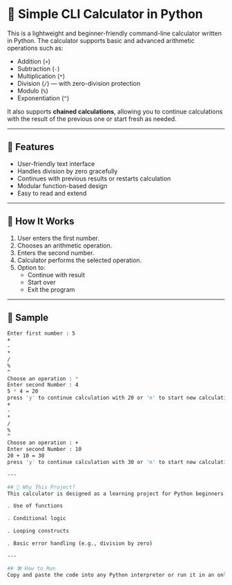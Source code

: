 # 🔢 Simple CLI Calculator in Python

This is a lightweight and beginner-friendly command-line calculator written in Python. The calculator supports basic and advanced arithmetic operations such as:

- Addition (`+`)
- Subtraction (`-`)
- Multiplication (`*`)
- Division (`/`) — with zero-division protection
- Modulo (`%`)
- Exponentiation (`^`)

It also supports **chained calculations**, allowing you to continue calculations with the result of the previous one or start fresh as needed.

---

## 🚀 Features

- User-friendly text interface
- Handles division by zero gracefully
- Continues with previous results or restarts calculation
- Modular function-based design
- Easy to read and extend

---

## 🔧 How It Works

1. User enters the first number.
2. Chooses an arithmetic operation.
3. Enters the second number.
4. Calculator performs the selected operation.
5. Option to:
   - Continue with result
   - Start over
   - Exit the program

---

## 📸 Sample

```bash
Enter first number : 5
+
-
*
/
%
^
Choose an operation : *
Enter second Number : 4
5 * 4 = 20
press 'y' to continue calculation with 20 or 'n' to start new calculations or 'x' to exit : y
+
-
*
/
%
^
Choose an operation : +
Enter second Number : 10
20 + 10 = 30
press 'y' to continue calculation with 30 or 'n' to start new calculations or 'x' to exit : x

---

## 🧠 Why This Project?
This calculator is designed as a learning project for Python beginners. It demonstrates:

. Use of functions

. Conditional logic

. Looping constructs

. Basic error handling (e.g., division by zero)

---

## 🛠️ How to Run
Copy and paste the code into any Python interpreter or run it in an online compiler like replit.com, programiz.com/python-programming/online-compiler, or a local IDE.
